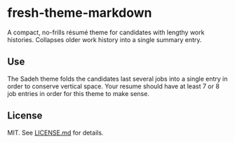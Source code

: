 fresh-theme-markdown
===================
A compact, no-frills résumé theme for candidates with lengthy work histories.
Collapses older work history into a single summary entry.

<!-- ![](markdown.png) -->

## Use

The Sadeh theme folds the candidates last several jobs into a single entry
in order to conserve vertical space. Your resume should have at least 7 or 8
job entries in order for this theme to make sense.

## License

MIT. See [LICENSE.md][lic] for details.

[lic]: https://github.com/nekofar/fresh-theme-markdown/blob/master/LICENSE.md
